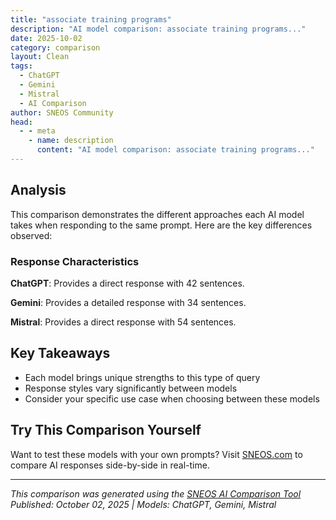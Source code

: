 ```yaml
---
title: "associate training programs"
description: "AI model comparison: associate training programs..."
date: 2025-10-02
category: comparison
layout: Clean
tags:
  - ChatGPT
  - Gemini
  - Mistral
  - AI Comparison
author: SNEOS Community
head:
  - - meta
    - name: description
      content: "AI model comparison: associate training programs..."
---
```


<ChatComparison
  title="associate training programs"
  prompt="associate training programs"
  :responses='{
    "ChatGPT": "Certainly! Here is an overview of associate training programs, including types, benefits, and examples:\n\n### What are Associate Training Programs?\nAssociate training programs are structured learning and development initiatives aimed at new or existing employees at the associate level. These programs help associates acquire the necessary skills, knowledge, and competencies to perform their job roles effectively and prepare for future career growth.\n\n---\n\n### Types of Associate Training Programs\n1. **Onboarding Training**\n   - Introduces new associates to company culture, policies, procedures, and job responsibilities.\n   - Helps associates acclimate quickly and understand expectations.\n\n2. **Technical Skills Training**\n   - Focuses on technical skills related to the specific job (e.g., software usage, machinery operation, coding languages).\n   - Often includes hands-on learning or certifications.\n\n3. **Soft Skills Training**\n   - Develops communication, teamwork, problem-solving, time management, and customer service skills.\n   - Important for improving interpersonal relationships and workplace effectiveness.\n\n4. **Compliance Training**\n   - Teaches associates about legal and regulatory requirements, workplace safety, data privacy, and ethics.\n   - Ensures employees adhere to company and industry standards.\n\n5. **Leadership Development**\n   - Prepares associates for supervisory or managerial roles.\n   - Includes training on leadership styles, conflict resolution, decision-making, and performance management.\n\n6. **Product or Service Training**\n   - Provides detailed knowledge about the company\u2019s products or services to ensure associates can assist customers effectively.\n   - Useful for sales and customer service associates.\n\n---\n\n### Benefits of Associate Training Programs\n- Accelerates employee productivity and performance.\n- Enhances employee engagement and retention.\n- Builds a skilled, knowledgeable workforce.\n- Promotes a strong company culture.\n- Reduces errors and improves quality.\n- Prepares associates for career advancement.\n\n---\n\n### Examples of Associate Training Programs\n- **Retail Associate Training**: Focuses on customer service, sales techniques, inventory management, and POS system training.\n- **Customer Service Associate Training**: Covers communication skills, conflict resolution, CRM software, and company policies.\n- **Technical Associate Training (IT)**: Includes programming, networking basics, cybersecurity fundamentals, and software tools.\n- **Manufacturing Associate Training**: Emphasizes safety protocols, equipment operation, quality control procedures.\n- **Financial Services Associate Training**: Trains associates on compliance, financial products, customer interaction, and risk management.\n\n---\n\n### Best Practices for Effective Associate Training\n- Use a blended learning approach (e-learning, in-person, mentorship).\n- Set measurable learning objectives.\n- Provide ongoing feedback and coaching.\n- Utilize real-world scenarios and practical exercises.\n- Keep training materials up to date.\n- Encourage associate participation and questions.\n\n---\n\nIf you have a specific industry or type of associate training program you are interested in, please let me know!",
    "Gemini": "Associate training programs are designed to equip individuals with the skills and knowledge necessary to perform specific job roles or advance in their careers. These programs are typically shorter and more focused than bachelor\u0027s degrees, offering a practical and hands-on approach to learning.\n\nHere\u0027s a breakdown of key aspects related to associate training programs:\n\n**Types of Associate Training Programs:**\n\n*   **Associate of Applied Science (AAS):** Focused on technical skills and direct entry into the workforce. Common fields include healthcare, technology, manufacturing, and culinary arts.\n*   **Associate of Arts (AA):** Provides a broad-based education, often designed for transfer to a four-year bachelor\u0027s degree program. Focuses on humanities, social sciences, and general education.\n*   **Associate of Science (AS):** Similar to AA, but emphasizes mathematics, science, and technical subjects. Also commonly used as a stepping stone to a bachelor\u0027s degree.\n\n**Key Features of Associate Training Programs:**\n\n*   **Duration:** Typically two years of full-time study (or longer for part-time students).\n*   **Curriculum:** Blends theoretical knowledge with practical application, often including hands-on training, labs, internships, or clinical experience.\n*   **Career Focus:** Designed to prepare students for specific occupations or career paths.\n*   **Accessibility:** Offered by community colleges, technical schools, vocational schools, and some universities.\n*   **Affordability:** Generally less expensive than bachelor\u0027s degree programs.\n*   **Flexibility:** Many programs offer flexible scheduling options, including evening, weekend, and online courses.\n\n**Benefits of Associate Training Programs:**\n\n*   **Faster Entry into the Workforce:** Graduates can quickly gain employment in their chosen field.\n*   **Career Advancement:** Can provide the skills and credentials needed to advance in current roles.\n*   **Higher Earning Potential:** Often leads to increased salaries compared to individuals with only a high school diploma.\n*   **Pathway to a Bachelor\u0027s Degree:** Provides a foundation for further education and career advancement.\n*   **Hands-On Experience:** Offers practical training that is highly valued by employers.\n*   **Specialized Skills:** Equips individuals with in-demand skills for specific industries.\n\n**Common Industries and Fields Offering Associate Training Programs:**\n\n*   **Healthcare:** Nursing, medical assisting, dental hygiene, radiology technology, respiratory therapy\n*   **Technology:** Computer programming, network administration, cybersecurity, web development\n*   **Business:** Accounting, marketing, business administration, human resources\n*   **Manufacturing:** Welding, machining, automotive technology, electronics technology\n*   **Culinary Arts:** Culinary arts, baking and pastry arts, hospitality management\n*   **Criminal Justice:** Law enforcement, corrections, security\n*   **Education:** Early childhood education, teacher assisting\n*   **Design:** Graphic design, interior design, fashion design\n\n**How to Choose an Associate Training Program:**\n\n*   **Identify Your Interests and Career Goals:** What are you passionate about? What kind of job do you want?\n*   **Research Different Programs:** Explore programs offered by local colleges and technical schools.\n*   **Consider Accreditation:** Look for programs that are accredited by recognized accrediting agencies.\n*   **Check Job Placement Rates:** Inquire about the program\u0027s job placement rates for graduates.\n*   **Visit the Campus and Talk to Instructors:** Get a feel for the learning environment and ask questions about the program.\n*   **Review Curriculum and Course Descriptions:** Make sure the program covers the skills and knowledge you need.\n*   **Consider Cost and Financial Aid:** Explore tuition costs, fees, and financial aid options.\n\n**Examples of Specific Associate Training Programs:**\n\n*   **Associate Degree in Nursing (ADN):** Prepares students to become registered nurses (RNs).\n*   **Associate of Applied Science in Computer Information Systems:** Equips students with skills in programming, database management, and network administration.\n*   **Associate of Applied Science in Welding Technology:** Provides hands-on training in various welding techniques and processes.\n*   **Associate of Arts in Early Childhood Education:** Prepares students to work with young children in daycare centers, preschools, and other educational settings.\n\nBy providing focused, practical training, associate training programs offer a valuable pathway to career success and personal growth. They are an excellent option for individuals seeking to enter the workforce quickly, advance in their current careers, or pursue further education.\n",
    "Mistral": "Associate training programs are designed to help new or junior employees develop the skills and knowledge necessary to succeed in their roles. These programs can vary widely depending on the industry, company size, and specific job functions. Here are some key components and types of associate training programs:\n\n### Key Components of Associate Training Programs\n\n1. **Orientation and Onboarding:**\n   - **Introduction to Company Culture:** Familiarizing new hires with the company\u0027s mission, values, and culture.\n   - **Organizational Structure:** Understanding the hierarchy and key departments.\n   - **Policies and Procedures:** Learning about company policies, benefits, and compliance requirements.\n\n2. **Job-Specific Training:**\n   - **Technical Skills:** Training on specific tools, software, or equipment relevant to the job.\n   - **Processes and Workflows:** Understanding the day-to-day tasks and processes.\n   - **Product Knowledge:** Learning about the products or services the company offers.\n\n3. **Soft Skills Development:**\n   - **Communication:** Effective verbal and written communication skills.\n   - **Teamwork:** Collaboration and working effectively in a team.\n   - **Problem-Solving:** Critical thinking and decision-making skills.\n\n4. **Mentorship and Coaching:**\n   - **Mentor Assignment:** Pairing new associates with experienced employees for guidance.\n   - **Regular Check-ins:** Scheduled meetings to discuss progress and address any issues.\n\n5. **Continuous Learning:**\n   - **Workshops and Seminars:** Ongoing training sessions to keep skills up-to-date.\n   - **E-Learning Platforms:** Online courses and resources for self-paced learning.\n\n### Types of Associate Training Programs\n\n1. **Corporate Training Programs:**\n   - **Leadership Development:** Preparing associates for future leadership roles.\n   - **Management Training:** Skills for managing teams and projects.\n   - **Sales Training:** Techniques for effective selling and customer relationship management.\n\n2. **Industry-Specific Training Programs:**\n   - **Healthcare:** Training for medical assistants, nurses, and administrative staff.\n   - **Finance:** Training for financial analysts, advisors, and bank tellers.\n   - **Technology:** Training for software developers, IT support, and data analysts.\n\n3. **Internship Programs:**\n   - **Summer Internships:** Short-term programs for college students.\n   - **Year-Long Internships:** Longer programs for more in-depth training.\n\n4. **Apprenticeship Programs:**\n   - **Trade Skills:** Training for roles in construction, manufacturing, and other skilled trades.\n   - **Professional Apprenticeships:** Programs for roles in fields like law, medicine, and engineering.\n\n5. **Rotational Programs:**\n   - **Cross-Functional Training:** Rotating associates through different departments to gain a broad understanding of the company.\n   - **Special Projects:** Assigning associates to specific projects to develop specialized skills.\n\n### Best Practices for Associate Training Programs\n\n1. **Clear Objectives:** Define what the associate should know and be able to do by the end of the program.\n2. **Structured Curriculum:** Develop a comprehensive training plan with milestones and assessments.\n3. **Engaging Content:** Use a mix of lectures, hands-on activities, and interactive sessions.\n4. **Feedback Mechanisms:** Regularly collect and act on feedback from participants.\n5. **Supportive Environment:** Foster a culture of learning and support, encouraging questions and open communication.\n\n### Evaluation and Follow-Up\n\n1. **Assessments:** Regular evaluations to measure progress and identify areas for improvement.\n2. **Performance Reviews:** Formal reviews to discuss performance and set future goals.\n3. **Continuous Improvement:** Adjust the training program based on feedback and outcomes.\n\nBy implementing a well-structured associate training program, companies can ensure that new hires are well-prepared to contribute effectively to the organization, leading to higher job satisfaction and retention rates."
  }'
  published-date="00:52"
/>

## Analysis

This comparison demonstrates the different approaches each AI model takes when responding to the same prompt. Here are the key differences observed:

### Response Characteristics

**ChatGPT**: Provides a direct response with 42 sentences. 

**Gemini**: Provides a detailed response with 34 sentences. 

**Mistral**: Provides a direct response with 54 sentences. 

## Key Takeaways

- Each model brings unique strengths to this type of query
- Response styles vary significantly between models
- Consider your specific use case when choosing between these models

## Try This Comparison Yourself

Want to test these models with your own prompts? Visit [SNEOS.com](https://sneos.com) to compare AI responses side-by-side in real-time.

---

*This comparison was generated using the [SNEOS AI Comparison Tool](https://sneos.com)*
*Published: October 02, 2025 | Models: ChatGPT, Gemini, Mistral*
